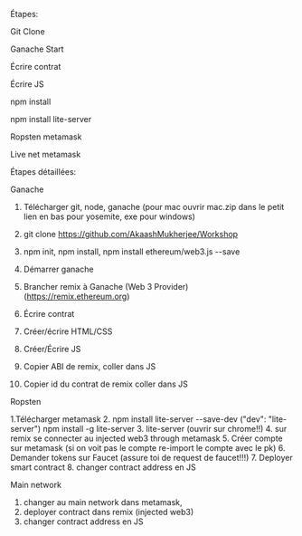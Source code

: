 Étapes:

Git Clone

Ganache Start

Écrire contrat

Écrire JS

npm install

npm install lite-server

Ropsten metamask

Live net metamask

Étapes détaillées:

Ganache

1. Télécharger git, node, ganache (pour mac ouvrir mac.zip dans le petit lien en bas pour yosemite, exe pour windows)

2. git clone https://github.com/AkaashMukherjee/Workshop

3. npm init, npm install, npm install ethereum/web3.js --save 

4. Démarrer ganache

5. Brancher remix à Ganache (Web 3 Provider) (https://remix.ethereum.org)

6. Écrire contrat

7. Créer/écrire HTML/CSS

8. Créer/Écrire JS

9. Copier ABI de remix, coller dans JS

10. Copier id du contrat de remix coller dans JS


Ropsten

1.Télécharger metamask
2. npm install lite-server --save-dev ("dev": "lite-server") npm install -g lite-server
3. lite-server (ouvrir sur chrome!!)
4. sur remix se connecter au injected web3 through metamask
5. Créer compte sur metamask (si on voit pas le compte re-import le compte avec le pk)
6. Demander tokens sur Faucet (assure toi de request de faucet!!!)
7. Deployer smart contract
8. changer contract address en JS 


Main network

1. changer au main network dans metamask, 
2. deployer contract dans remix (injected web3)
3. changer contract address en JS
